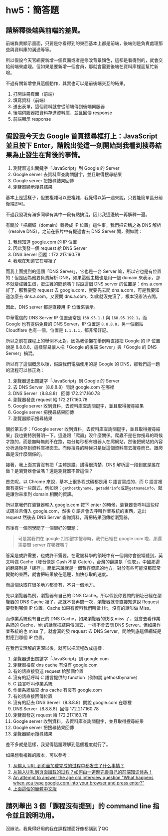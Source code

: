 # hw5：簡答題

## 請解釋後端與前端的差異。

前端負責顯示畫面，只要是你看得到的東西基本上都是前端，後端則是負責處理那些與資料庫的溝通等等。

所以假設今天官網要新增一個頁面或者是修改背景顏色，這都是看得到的，就會交給前端來處理。但如果是要新增一個會員，那就會需要後端在資料庫裡面幫忙新增。

不過有關新增會員這個動作，其實也可以是前後端交互的結果。

1. 打開註冊頁面（前端）
2. 填寫資料（前端）
3. 送出表單，這個資料就會從前端傳到後端伺服器
4. 後端伺服器把資料存進資料庫，並且回傳 response
5. 前端顯示 response

## 假設我今天去 Google 首頁搜尋框打上：JavaScript 並且按下 Enter，請說出從這一刻開始到我看到搜尋結果為止發生在背後的事情。

1. 瀏覽器送出關鍵字「JavaScript」到 Google 的 Server
2. Google server 去資料庫查詢關鍵字，並且取得搜尋結果
3. Google server 把搜尋結果回傳
4. 瀏覽器顯示搜尋結果

基本上是這樣子，但要複雜可以更複雜，我覺得以第一週來說，只要能簡單區分前後端即可。

不過我發現有滿多同學有其中一段有點搞混，因此我這邊統一再解釋一遍。

有關於「把網域（domain）轉換成 IP 位置」這件事，我們把它稱之為 DNS 解析（resolve DNS），之前在影片中有提過會去 DNS Server 問，例如說：

1. 我想知道 google.com 的 IP 位置
2. 因此我發一個 request 給 DNS Server
3. DNS Server 回覆：172.217.160.78
4. 我現在知道它在哪裡了

而我上面提到的這個「DNS Server」，它也是一台 Server 嘛，所以它也是有位置的！但是因為他要負責解析 DNS，如果這個主機也是用一個 domain 來表示，那不就變成雞生蛋，蛋生雞的問題嗎？假設這個 DNS server 的位置是：dns.a.com 好了，那我要發 request 去 google.com，就要先去問 dns.a.com，可是我要知道怎麼去 dns.a.com，又要問 dns.a.com，如此就沒完沒了，根本沒辦法去問。

因此，DNS server 都是直接用 IP 位置來表示。

中華電信的 DNS Server IP 位置通常是 `168.95.1.1` 與 `168.95.192.1`，而 Google 也有提供免費的 DNS Server，IP 位置是 `8.8.8.8`，另一個網站 Cloudflare 也有一個，位置是 `1.1.1.1`，都非常好記。

所以之前在課程上的舉例不太對，因為我偷懶在舉例時直接把 Google 的 IP 位置說是 8.8.8.8，這樣容易讓人把「Google 的後端 Server」與「Google 的 DNS Server」搞混。

所以有了這個概念以後，假設我們電腦使用的是 Google 的 DNS，那我們這一題的流程可以修正為：

1. 瀏覽器送出關鍵字「JavaScript」到 Google 的 Server
2. 去 DNS Server（8.8.8.8）問說 google.com 在哪裡
3. DNS Server（8.8.8.8） 回傳 172.217.160.78
4. 瀏覽器發送 request 給 172.217.160.78
5. Google server 收到資料，去資料庫查詢關鍵字，並且取得搜尋結果
6. Google server 把搜尋結果回傳
7. 瀏覽器顯示搜尋結果

關於第五步：「Google server 收到資料，去資料庫查詢關鍵字，並且取得搜尋結果」我也要特別聲明一下，這邊跟「爬蟲」沒什麼關係。爬蟲不是在你搜尋的時候才跑的，而是無時無刻不在跑，每分每秒都有機器人在爬網站，然後把網站的內容分析過後存到資料庫裡面去。而你搜尋的時候只是從這個資料庫去搜尋而已，跟爬蟲是沒什麼關係的。

接著，我上面其實沒有把「主體是誰」講得很清楚，DNS 解析這一段到底是誰在做？是瀏覽器會做嗎？還是瀏覽器不管這個？

首先呢，以 Chrome 來說，基本上很多程式碼都是用 C 語言寫成的，而 C 語言裡面有提供一些函式，例如說：`gethostbyname`、`getaddrinfo`或是`getnameinfo`，就是讓你來拿到 domain 相關的資訊。

所以當我們在瀏覽器輸入 google.com 按下 enter 的時候，瀏覽器會呼叫這些程式碼並且傳入 google.com，然後 C 語言會去呼叫作業系統的東西，送出 request 然後去 DNS Server 查詢資料，再把結果回傳給瀏覽器。

然後有一個同學問了一個很好的問題：

> 可是當我們在 google 打關鍵字搜尋時，我們已經在 google.com 啦，那還需要問 server 在哪裡嗎？

答案是或許需要，也或許不需要。在電腦科學的領域中有一個詞你會很常聽到，英文叫做 Cache（發音像是 Cash 不是 Catch），台灣的翻譯是「快取」，中國那邊的翻譯則是「緩存」，簡單來說就是一個暫存資訊的地方。對於有些可能沒那麼常變動的東西，就會把結果放在這邊，加快存取的速度。

而這個快取在很多地方都會有，不只一個地方。

先以瀏覽器為例，瀏覽器有自己的 DNS Cache。所以假設你要問的網址已經在瀏覽器的 DNS Cache 裡了，那就不會再問一次，瀏覽器就會直接知道說 Request 要發到哪個 IP 位置。Cache 如果有資料我們叫做 Hit，沒有的話叫做 Miss。

而作業系統也有自己的 DNS Cache，如果瀏覽器的快取 miss 了，就會去看作業系統的 Cache，hit 的話就把結果傳回去，一樣不會去問 DNS Server。但如果作業系統的也 miss 了，就會真的發 request 去 DNS Server，問說到底這個網域是對應到哪個 IP 位置。

在我們又理解的更深以後，就可以把流程改成這樣：

1. 瀏覽器送出關鍵字「JavaScript」到 google.com
2. 瀏覽器檢查 dns cache 有沒有 google.com
3. 有的話直接發送 request 給那個位置
4. 沒有的話呼叫 C 語言提供的 function（例如說 gethostbyname）
5. C 語言呼叫作業系統
6. 作業系統檢查 dns cache 有沒有 google.com
7. 有的話直接回傳位置
8. 沒有的話去 DNS Server（8.8.8.8）問說 google.com 在哪裡
9. DNS Server（8.8.8.8）回傳 172.217.160.78
10. 瀏覽器發送 request 給 172.217.160.78
11. Google server 收到資料，去資料庫查詢關鍵字，並且取得搜尋結果
12. Google server 把搜尋結果回傳
13. 瀏覽器顯示搜尋結果

差不多就是這樣，我覺得這題理解到這個程度就行了。

如果想看複雜的版本，可以參考：

1. [从输入 URL 到页面加载完成的过程中都发生了什么事情？](http://fex.baidu.com/blog/2014/05/what-happen/)
2. [从输入URL到页面加载的过程？如何由一道题完善自己的前端知识体系！](https://segmentfault.com/a/1190000013662126)
3. [An attempt to answer the age old interview question "What happens when you type google.com into your browser and press enter?"](https://github.com/alex/what-happens-when)
4. [上面這個的簡體中文版](https://github.com/skyline75489/what-happens-when-zh_CN)

## 請列舉出 3 個「課程沒有提到」的 command line 指令並且說明功用。

沒辦法，我覺得好用的我在課程裡面好像都講到了QQ
